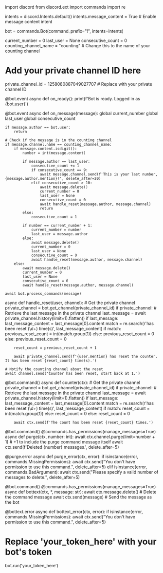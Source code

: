 import discord
from discord.ext import commands
import re

intents = discord.Intents.default()
intents.message_content = True  # Enable message content intent

bot = commands.Bot(command_prefix="!", intents=intents)

current_number = 0
last_user = None
consecutive_count = 0
counting_channel_name = "counting"  # Change this to the name of your counting channel

# Add your private channel ID here
private_channel_id = 1258080887049027707  # Replace with your private channel ID

@bot.event
async def on_ready():
    print(f'Bot is ready. Logged in as {bot.user}')

@bot.event
async def on_message(message):
    global current_number
    global last_user
    global consecutive_count

    if message.author == bot.user:
        return

    # Check if the message is in the counting channel
    if message.channel.name == counting_channel_name:
        if message.content.isdigit():
            number = int(message.content)

            if message.author == last_user:
                consecutive_count += 1
                if consecutive_count == 9:
                    await message.channel.send(f'This is your last number, {message.author.mention}!', delete_after=20)
                elif consecutive_count > 10:
                    await message.delete()
                    current_number = 0
                    last_user = None
                    consecutive_count = 0
                    await handle_reset(message.author, message.channel)
                    return
            else:
                consecutive_count = 1

            if number == current_number + 1:
                current_number = number
                last_user = message.author
            else:
                await message.delete()
                current_number = 0
                last_user = None
                consecutive_count = 0
                await handle_reset(message.author, message.channel)
        else:
            await message.delete()
            current_number = 0
            last_user = None
            consecutive_count = 0
            await handle_reset(message.author, message.channel)

    await bot.process_commands(message)

async def handle_reset(user, channel):
    # Get the private channel
    private_channel = bot.get_channel(private_channel_id)
    if private_channel:
        # Retrieve the last message in the private channel
        last_message = await private_channel.history(limit=1).flatten()
        if last_message:
            last_message_content = last_message[0].content
            match = re.search(r'has been reset (\d+) time\(s\)', last_message_content)
            if match:
                previous_reset_count = int(match.group(1))
            else:
                previous_reset_count = 0
        else:
            previous_reset_count = 0
        
        reset_count = previous_reset_count + 1
        
        await private_channel.send(f'{user.mention} has reset the counter. It has been reset {reset_count} time(s).')
    
    # Notify the counting channel about the reset
    await channel.send('Counter has been reset, start back at 1.')

@bot.command()
async def counter(ctx):
    # Get the private channel
    private_channel = bot.get_channel(private_channel_id)
    if private_channel:
        # Retrieve the last message in the private channel
        last_message = await private_channel.history(limit=1).flatten()
        if last_message:
            last_message_content = last_message[0].content
            match = re.search(r'has been reset (\d+) time\(s\)', last_message_content)
            if match:
                reset_count = int(match.group(1))
            else:
                reset_count = 0
        else:
            reset_count = 0
        
        await ctx.send(f'The count has been reset {reset_count} times.')

@bot.command()
@commands.has_permissions(manage_messages=True)
async def purge(ctx, number: int):
    await ctx.channel.purge(limit=number + 1)  # +1 to include the purge command message itself
    await ctx.send(f'Deleted {number} messages.', delete_after=5)

@purge.error
async def purge_error(ctx, error):
    if isinstance(error, commands.MissingPermissions):
        await ctx.send("You don't have permission to use this command.", delete_after=5)
    elif isinstance(error, commands.BadArgument):
        await ctx.send("Please specify a valid number of messages to delete.", delete_after=5)

@bot.command()
@commands.has_permissions(manage_messages=True)
async def bottext(ctx, *, message: str):
    await ctx.message.delete()  # Delete the command message
    await ctx.send(message)  # Send the message as the bot

@bottext.error
async def bottext_error(ctx, error):
    if isinstance(error, commands.MissingPermissions):
        await ctx.send("You don't have permission to use this command.", delete_after=5)

# Replace 'your_token_here' with your bot's token
bot.run('your_token_here')
